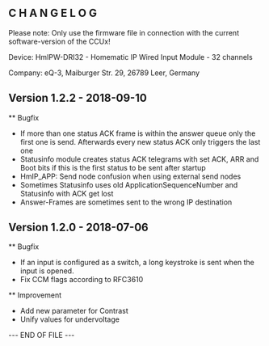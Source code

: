 ﻿C H A N G E L O G
-----------------

Please note: Only use the firmware file in connection with the current software-version of the CCUx!

Device:      HmIPW-DRI32 - Homematic IP Wired Input Module - 32 channels

Company:     eQ-3, Maiburger Str. 29, 26789 Leer, Germany



Version 1.2.2 - 2018-09-10
--------------------------------------------------------------

** Bugfix
   * If more than one status ACK frame is within the answer queue only the first
     one is send. Afterwards every new status ACK only triggers the last one
   * Statusinfo module creates status ACK telegrams with set ACK, ARR and Boot 
     bits if this is the first status to be sent after startup
   * HmIP_APP: Send node confusion when using external send nodes
   * Sometimes Statusinfo uses old ApplicationSequenceNumber and Statusinfo with ACK get lost
   * Answer-Frames are sometimes sent to the wrong IP destination

Version 1.2.0 - 2018-07-06
--------------------------------------------------------------

** Bugfix
   * If an input is configured as a switch, a long keystroke is sent when the input is opened.
   * Fix CCM flags according to RFC3610

** Improvement
   * Add new parameter for Contrast
   * Unify values for undervoltage


--- END OF FILE ---
